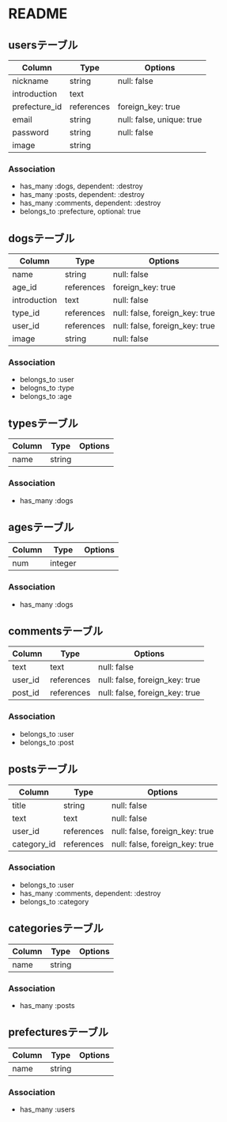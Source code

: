 # README

## usersテーブル

|Column|Type|Options|
|------|----|-------|
|nickname|string|null: false|
|introduction|text|
|prefecture_id|references|foreign_key: true|
|email|string|null: false, unique: true|
|password|string|null: false|
|image|string|

### Association
- has_many :dogs, dependent: :destroy
- has_many :posts, dependent: :destroy
- has_many :comments, dependent: :destroy
- belongs_to :prefecture, optional: true

## dogsテーブル

|Column|Type|Options|
|------|----|-------|
|name|string|null: false|
|age_id|references|foreign_key: true|
|introduction|text|null: false|
|type_id|references|null: false, foreign_key: true|
|user_id|references|null: false, foreign_key: true|
|image|string|null: false|

### Association
- belongs_to :user
- belogns_to :type
- belongs_to :age

## typesテーブル

|Column|Type|Options|
|------|----|-------|
|name|string|

### Association
- has_many :dogs

## agesテーブル

|Column|Type|Options|
|------|----|-------|
|num|integer|

### Association
- has_many :dogs

## commentsテーブル

|Column|Type|Options|
|------|----|-------|
|text|text|null: false|
|user_id|references|null: false, foreign_key: true|
|post_id|references|null: false, foreign_key: true|

### Association
- belongs_to :user
- belongs_to :post

## postsテーブル

|Column|Type|Options|
|------|----|-------|
|title|string|null: false|
|text|text|null: false|
|user_id|references|null: false, foreign_key: true|
|category_id|references|null: false, foreign_key: true|

### Association
- belongs_to :user
- has_many :comments, dependent: :destroy
- belongs_to :category

## categoriesテーブル

|Column|Type|Options|
|------|----|-------|
|name|string|

### Association
- has_many :posts

## prefecturesテーブル

|Column|Type|Options|
|------|----|-------|
|name|string|

### Association
- has_many :users
